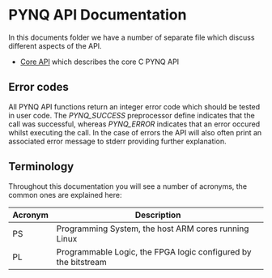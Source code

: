 # PYNQ API Documentation

In this documents folder we have a number of separate file which discuss different aspects of the API.

* <a href="https://github.com/mesham/pynq_api/blob/master/docs/core.md">Core API</a> which describes the core C PYNQ API

## Error codes

All PYNQ API functions return an integer error code which should be tested in user code. The _PYNQ_SUCCESS_ preprocessor define indicates that the call was successful, whereas _PYNQ_ERROR_ indicates that an error occured whilst executing the call. In the case of errors the API will also often print an associated error message to stderr providing further explanation.

## Terminology

Throughout this documentation you will see a number of acronyms, the common ones are explained here:


Acronym | Description
--------- | ----------- 
PS | Programming System, the host ARM cores running Linux
PL | Programmable Logic, the FPGA logic configured by the bitstream
